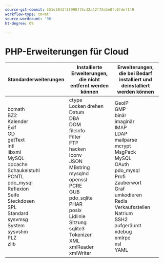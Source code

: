 ```yaml
---
source-git-commit: 551e3043f3f998f75c42a42f72d3e0fc6fdef149
workflow-type: tm+mt
source-wordcount: '96'
ht-degree: 0%

---
```

# PHP-Erweiterungen für Cloud

<table style="table-layout:auto">
    <thead>
      <tr>
        <th>
            Standarderweiterungen
        </th>
        <th>
            Installierte Erweiterungen, die nicht entfernt werden können
        </th>
        <th>
            Erweiterungen, die bei Bedarf installiert und deinstalliert werden können
        </th>
      </tr>
    </thead>
    <tbody>
        <tr>
            <td>
                bcmath<br>
                BZ2<br>
                Kalender<br>
                Exif<br>
                GD<br>
                getText<br>
                intl<br>
                libxml<br>
                MySQL<br>
                opcache<br>
                Schaukelstuhl<br>
                PCNTL<br>
                pdo_mysql<br>
                Reflexion<br>
                Seife<br>
                Steckdosen<br>
                SPL<br>
                Standard<br>
                sysvmsg<br>
                System<br>
                sysvshm<br>
                PLZ<br>
                zlib<br>
            </td>
            <td>
                ctype<br>
                Locken drehen<br>
                Datum<br>
                DBA<br>
                DOM<br>
                fileInfo<br>
                Filter<br>
                FTP<br>
                hacken<br>
                Iconv<br>
                JSON<br>
                MBstring<br>
                mysqlnd<br>
                openssl<br>
                PCRE<br>
                GUB<br>
                pdo_sqlite<br>
                PHAR<br>
                posix<br>
                Lidlinie<br>
                Sitzung<br>
                sqlite3<br>
                Tokenizer<br>
                XML<br>
                xmlReader<br>
                xmlWriter<br>
            </td>
            <td>
                GeoIP<br>
                GMP<br>
                binär<br>
                imaginär<br>
                IMAP<br>
                LDAP<br>
                mailparse<br>
                mcrypt<br>
                MsgPack<br>
                MySQL<br>
                OAuth<br>
                pdo_mysql<br>
                Profi<br>
                Zauberwort<br>
                Graf<br>
                umkodieren<br>
                Redis<br>
                Verkaufsstellen<br>
                Natrium<br>
                SSH2<br>
                aufgeräumt<br>
                xdebug<br>
                xmlrpc<br>
                xsl<br>
                YAML<br>
            </td>
        </tr>
    </tbody>
</table>
